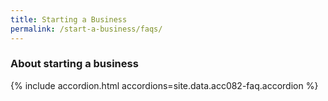 ```yaml
---
title: Starting a Business
permalink: /start-a-business/faqs/
---
```


### About starting a business

{% include accordion.html accordions=site.data.acc082-faq.accordion %}